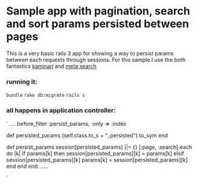 # Sample app with pagination, search and sort params persisted between pages

This is a very basic rails 3 app for showing a way to persist params between each requests through sessions. 
For this sample I use the both fantastics [kaminari](https://github.com/amatsuda/kaminari) and [meta search](http://metautonomo.us/projects/metasearch/)


### running it:

`bundle`
`rake db:migrate`
`rails s`


### all happens in application controller:

` ....
  before_filter :persist_params, :only => :index

  def persisted_params
    (self.class.to_s + "_persisted").to_sym
  end


  def persist_params
    session[persisted_params] ||= {} 
    [:page, :search].each do |k|
      if params[k] then
        session[persisted_params][k] = params[k]
      elsif session[persisted_params][k]
        params[k] = session[persisted_params][k]
      end
    end
  end
  ......

`

